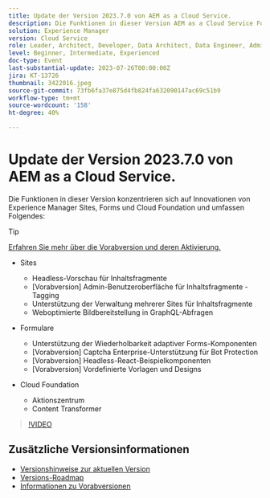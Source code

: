 ```yaml
---
title: Update der Version 2023.7.0 von AEM as a Cloud Service.
description: Die Funktionen in dieser Version AEM as a Cloud Service Fokus auf Innovationen von Experience Manager Sites, Forms und Cloud Foundation.
solution: Experience Manager
version: Cloud Service
role: Leader, Architect, Developer, Data Architect, Data Engineer, Admin, User
level: Beginner, Intermediate, Experienced
doc-type: Event
last-substantial-update: 2023-07-26T00:00:00Z
jira: KT-13726
thumbnail: 3422016.jpeg
source-git-commit: 73fb6fa37e875d4fb824fa632090147ac69c51b9
workflow-type: tm+mt
source-wordcount: '158'
ht-degree: 40%

---
```



# Update der Version 2023.7.0 von AEM as a Cloud Service.

Die Funktionen in dieser Version konzentrieren sich auf Innovationen von Experience Manager Sites, Forms und Cloud Foundation und umfassen Folgendes:

>[!TIP]
>
>[Erfahren Sie mehr über die Vorabversion und deren Aktivierung.](https://experienceleague.adobe.com/docs/experience-manager-cloud-service/content/release-notes/prerelease.html?lang=de)

* Sites
   * Headless-Vorschau für Inhaltsfragmente
   * [Vorabversion] Admin-Benutzeroberfläche für Inhaltsfragmente - Tagging
   * Unterstützung der Verwaltung mehrerer Sites für Inhaltsfragmente
   * Weboptimierte Bildbereitstellung in GraphQL-Abfragen

* Formulare
   * Unterstützung der Wiederholbarkeit adaptiver Forms-Komponenten
   * [Vorabversion] Captcha Enterprise-Unterstützung für Bot Protection
   * [Vorabversion] Headless-React-Beispielkomponenten
   * [Vorabversion] Vordefinierte Vorlagen und Designs

* Cloud Foundation
   * Aktionszentrum
   * Content Transformer

>[!VIDEO](https://video.tv.adobe.com/v/3422016/?learn=on)


<!-- Have questions about the release?  Discuss the release in [Experience League Communities](https://adobe.ly/444zA4U) -->

## Zusätzliche Versionsinformationen

* [Versionshinweise zur aktuellen Version](https://experienceleague.adobe.com/docs/experience-manager-cloud-service/content/release-notes/home.html?lang=de)
* [Versions-Roadmap](https://experienceleague.adobe.com/docs/experience-manager-release-information/aem-release-updates/update-releases-roadmap.html?lang=de)
* [Informationen zu Vorabversionen](https://experienceleague.adobe.com/docs/experience-manager-cloud-service/content/release-notes/prerelease.html?lang=de)